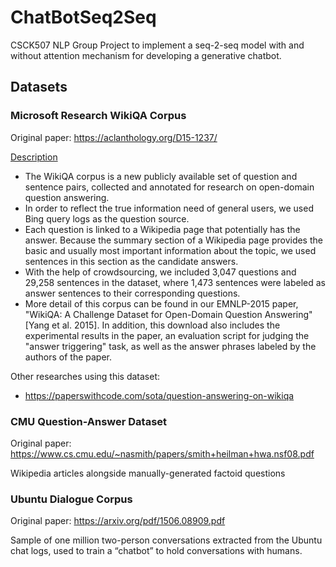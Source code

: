 # ChatBotSeq2Seq

CSCK507 NLP Group Project to implement a seq-2-seq model with and without attention mechanism for developing a generative chatbot.

## Datasets

### Microsoft Research WikiQA Corpus

Original paper: <https://aclanthology.org/D15-1237/>

[Description]( http://aka.ms/WikiQA)

- The WikiQA corpus is a new publicly available set of question and sentence pairs, collected and annotated for research on open-domain question answering.
- In order to reflect the true information need of general users, we used Bing query logs as the question source.
- Each question is linked to a Wikipedia page that potentially has the answer. Because the summary section of a Wikipedia page provides the basic and usually most important information about the topic, we used sentences in this section as the candidate answers.
- With the help of crowdsourcing, we included 3,047 questions and 29,258 sentences in the dataset, where 1,473 sentences were labeled as answer sentences to their corresponding questions.
- More detail of this corpus can be found in our EMNLP-2015 paper, "WikiQA: A Challenge Dataset for Open-Domain Question Answering" [Yang et al. 2015]. In addition, this download also includes the experimental results in the paper, an evaluation script for judging the "answer triggering" task, as well as the answer phrases labeled by the authors of the paper.

Other researches using this dataset:

- <https://paperswithcode.com/sota/question-answering-on-wikiqa>

### CMU Question-Answer Dataset

Original paper: <https://www.cs.cmu.edu/~nasmith/papers/smith+heilman+hwa.nsf08.pdf>

Wikipedia articles alongside manually-generated factoid questions

### Ubuntu Dialogue Corpus

Original paper: <https://arxiv.org/pdf/1506.08909.pdf>

Sample of one million two-person conversations extracted from the Ubuntu chat logs, used to train a “chatbot” to hold conversations with humans.

